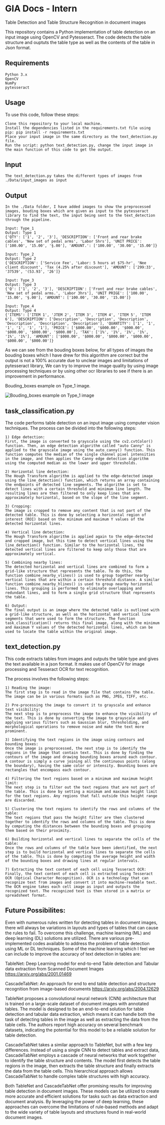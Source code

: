 # GIA Docs - Intern 
Table Detection and Table Structure Recognition in document images

This repository contains a Python implementation of table detection on an input image using OpenCV and Pytesseract. The code detects the table structure and ouptuts the table type as well as the contents of the table in Json format.

## Requirements

    Python 3.x
    OpenCV
    NumPy
    pytesseract

## Usage

To use this code, follow these steps:

    Clone this repository to your local machine.
    Install the dependencies listed in the requirements.txt file using pip: pip install -r requirements.txt
    Place your input image in the same directory as the text_detection.py file.
    Run the script: python text_detection.py, change the input image in the main function of this code to get the output.

## Input
    The text_detection.py takes the different types of images from ./Data/input_images as input

## Output
    In the ./Data folder, I have added images to show the preprocessed images, bouding boxes which are given as input to the pytesseract library to find the text, the input being sent to the text_detection through the pipeline.

    Input: Type_1
    Output: Type 1
    {'QTY': ['1', '2', '3'], 'DESCRIPTION': ['Front and rear brake cables', 'New set of pedal arms', 'Labor Shrs'], 'UNIT PRICE': ['100.00', '15.00', '§.00'], 'AMOUNT.': ['100.00', '30.00', '15.00']}

    Input: Type_2
    Output: Type 2
    {'DESCRIPTION': ['Service Fee', 'Labor: 5 hours at $75-hr', 'Nee client discount', 'Tax (4.25% after discount'], 'AMOUNT': ['299:33', '37539', '(53.93', '26']}

    Input: Type_3
    Output: Type 3
    {'Q': ['1', '2', '3'], 'DESCRIPTION': ['Front and rear brake cables', 'New set of pedal arms.', 'Labor 3hrs'], 'UNIT PRIGE': ['100.00', '15.00', '§.00'], 'AMOUNT': ['100.00', '30.00', '15.00']}

    Input: Type_4
    Output: Type 4
    {'ITEMS': ['ITEM 1', 'JTEM 2', 'ITEM 3', 'ITEM 4', 'ITEM 5', 'ITEM 6'], 'DESCRIPTION': ['Description', 'Description', 'Description', 'Description', 'Description', 'Description'], 'QUANTITY': ['1', '1', '1', '1', '1', '1'], 'PRICE': ['$000.00', '$000.00', '$000.00', '$000.00', '$000.00', '$000.00'], 'TAX': ['1%', '1%', '1%', '1%', '1%', '1%'], 'AMOUNT': ['$000.00', '$000.00', '$000.00', '$000.00', '$000.00', '$000.00']}

As we can see from the bouding boxes below, for all types of images the bouding boxes which I have drew for this algorithm are correct but the output is not a 100% accurate due to unclear images and limitations of pytesseract library, We can try to improve the image quality by using image processing techniques or by using other ocr libraries to see if there is an improvement in performance. 

Bouding_boxes example on Type_1 image.

![Bouding_boxes example on Type_1 image](https://github.com/Harshad165/table_text_detection/blob/main/data/Bouding_Boxes/Type_1/table_boxes.png)

## task_classification.py 

The code performs table detection on an input image using computer vision techniques. The process can be divided into the following steps:

    1) Edge detection: 
    First, the image is converted to grayscale using the cv2.cvtColor() function. Then, an edge detection algorithm called "auto Canny" is applied to the grayscale image using the auto_canny() function. This function computes the median of the single channel pixel intensities in the image, and then applies the Canny edge detection algorithm using the computed median as the lower and upper thresholds.
    
    2) Horizontal line detection: 
    The Hough Transform algorithm is applied to the edge-detected image using the line_detection() function, which returns an array containing the endpoints of detected line segments. The algorithm is set to detect lines with a certain threshold and minimum line length. The resulting lines are then filtered to only keep lines that are approximately horizontal, based on the slope of the line segment.
    
    3) Cropping:
    The image is cropped to remove any content that is not part of the detected table. This is done by selecting a horizontal region of interest (ROI) based on the minimum and maximum Y values of the detected horizontal lines.
    
    4) Vertical line detection:
    The Hough Transform algorithm is applied again to the edge-detected and cropped image, but this time to detect vertical lines using the line_detection() function. Similar to the horizontal lines, the detected vertical lines are filtered to keep only those that are approximately vertical.
    
    5) Combining nearby lines: 
    The detected horizontal and vertical lines are combined to form a grid-like structure that represents the table. To do this, the function combine_nearby_vlines() is used to group together nearby vertical lines that are within a certain threshold distance. A similar function combine_nearby_hlines() is used to group nearby horizontal lines. This grouping is performed to eliminate overlapping and redundant lines, and to form a single grid structure that represents the table.
    
    6) Output: 
    The final output is an image where the detected table is outlined with a grid-like structure, as well as the horizontal and vertical line segments that were used to form the structure. The function task_classification() returns this final image, along with the minimum and maximum Y values of the detected horizontal lines, which can be used to locate the table within the original image.
    
## text_detection.py

This code extracts tables from images and outputs the table type and gives the text available in a json format. It makes use of OpenCV for image processing and Tesseract OCR for text recognition.

The process involves the following steps:

    1) Reading the image:
    The first step is to read in the image file that contains the table. The image can be in various formats such as PNG, JPEG, TIFF, etc.

    2) Pre-processing the image to convert it to grayscale and enhance text visibility:
    The next step is to preprocess the image to enhance the visibility of the text. This is done by converting the image to grayscale and applying various filters such as Gaussian blur, thresholding, and morphological operations to remove noise and make the text more prominent.

    3) Identifying the text regions in the image using contours and bounding boxes:
    Once the image is preprocessed, the next step is to identify the regions in the image that contain text. This is done by finding the contours of the image and drawing bounding boxes around each contour. A contour is simply a curve joining all the continuous points (along the boundary), having the same color or intensity. Bounding boxes are rectangles that encompass each contour.

    4) Filtering the text regions based on a minimum and maximum height limit:
    The next step is to filter out the text regions that are not part of the table. This is done by setting a minimum and maximum height limit for the text regions. Any regions that fall outside this height range are discarded.

    5) Clustering the text regions to identify the rows and columns of the table:
    The text regions that pass the height filter are then clustered together to identify the rows and columns of the table. This is done by computing the distances between the bounding boxes and grouping them based on their proximity.

    6) Building horizontal and vertical lines to separate the cells of the table:
    Once the rows and columns of the table have been identified, the next step is to build horizontal and vertical lines to separate the cells of the table. This is done by computing the average height and width of the bounding boxes and drawing lines at regular intervals.

    7) Extracting the text content of each cell using Tesseract OCR:
    Finally, the text content of each cell is extracted using Tesseract OCR (Optical Character Recognition). OCR is a technology that can recognize text from images and convert it into machine-readable text. The OCR engine takes each cell image as input and outputs the recognized text. The recognized text is then stored in a matrix or spreadsheet format.
    
    
## Future Possibilites:

Even with numerous rules written for detecting tables in document images, there will always be variations in layouts and types of tables that can cause the rules to fail. To overcome this challenge, machine learning (ML) and deep learning (DL) solutions are utilized. There are various pre-implemented codes available to address the problem of table detection using ML or DL techniques.
Some of the machine leanring which I feel we can include to improve the accuracy of text detection in tables are:

TableNet: Deep Learning model for end-to-end Table detection and Tabular data extraction from Scanned Document Images 
https://arxiv.org/abs/2001.01469

CascadeTabNet: An approach for end to end table detection and structure recognition from image-based documents
https://arxiv.org/abs/2004.12629

TableNet proposes a convolutional neural network (CNN) architecture that is trained on a large-scale dataset of document images with annotated tables. The model is designed to be an end-to-end solution for table detection and tabular data extraction, which means it can handle both the task of detecting tables in the image as well as extracting the data from the table cells. The authors report high accuracy on several benchmark datasets, indicating the potential for this model to be a reliable solution for table detection.

CascadeTabNet takes a similar approach to TableNet, but with a few key differences. Instead of using a single CNN to detect tables and extract data, CascadeTabNet employs a cascade of neural networks that work together to identify the table structure and contents. The model first detects the table regions in the image, then extracts the table structure and finally extracts the data from the table cells. This hierarchical approach allows CascadeTabNet to handle complex table structures with high accuracy.

Both TableNet and CascadeTabNet offer promising results for improving table detection in document images. These models can be utilized to create more accurate and efficient solutions for tasks such as data extraction and document analysis. By leveraging the power of deep learning, these approaches can overcome the limitations of rule-based methods and adapt to the wide variety of table layouts and structures found in real-world document images.
